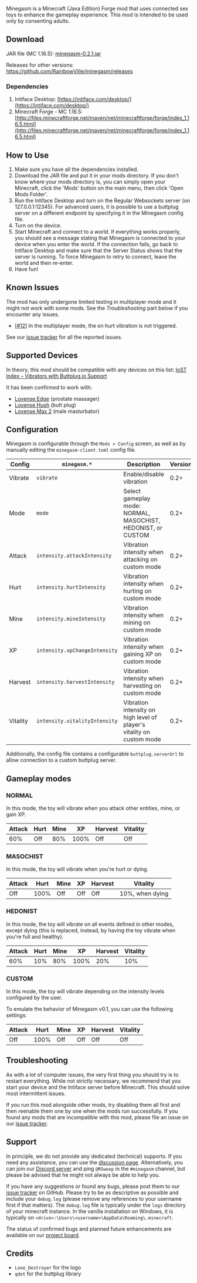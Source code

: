 Minegasm is a Minecraft (Java Edition) Forge mod that uses connected sex toys to enhance the gameplay experience. This mod is intended to be used only by consenting adults.

## Download
JAR file (MC 1.16.5): [minegasm-0.2.1.jar](https://github.com/RainbowVille/minegasm/releases/download/v0.2.1-1.16.5/minegasm-0.2.1.jar)

Releases for other versions: https://github.com/RainbowVille/minegasm/releases

### Dependencies
1. Intiface Desktop: [https://intiface.com/desktop/](https://intiface.com/desktop/)
2. Minecraft Forge - MC 1.16.5: [http://files.minecraftforge.net/maven/net/minecraftforge/forge/index_1.16.5.html](http://files.minecraftforge.net/maven/net/minecraftforge/forge/index_1.16.5.html)

## How to Use
1. Make sure you have all the dependencies installed.
2. Download the JAR file and put it in your mods directory. If you don't know where your mods directory is, you can simply open your Minecraft, click the 'Mods' button on the main menu, then click 'Open Mods Folder'.
3. Run the Intiface Desktop and turn on the Regular Websockets server (on 127.0.0.1:12345). For advanced users, it is possible to use a buttplug server on a different endpoint by specifying it in the Minegasm config file.
4. Turn on the device.
5. Start Minecraft and connect to a world. If everything works properly, you should see a message stating that Minegasm is connected to your device when you enter the world. If the connection fails, go back to Intiface Desktop and make sure that the Server Status shows that the server is running. To force Minegasm to retry to connect, leave the world and then re-enter.
6. Have fun!

## Known Issues
The mod has only undergone limited testing in multiplayer mode and it might not work with some mods. See the *Troubleshooting* part below if you encounter any issues.

- \[[#12](https://github.com/RainbowVille/minegasm/issues/12)\] In the multiplayer mode, the on hurt vibration is not triggered.

See our [issue tracker](https://github.com/RainbowVille/minegasm/issues?q=is%3Aissue+is%3Aopen+label%3Abug) for all the reported issues.

## Supported Devices
In theory, this mod should be compatible with any devices on this list: [IoST Index – Vibrators with Buttplug.io Support](https://iostindex.com/?filter0ButtplugSupport=4&filter1Features=OutputsVibrators)

It has been confirmed to work with:
- [Lovense Edge](https://www.lovense.com/r/qvl9jn) (prostate massager)
- [Lovense Hush](https://www.lovense.com/r/zrzb5e) (butt plug)
- [Lovense Max 2](https://www.lovense.com/r/n4x2bh) (male masturbator)

## Configuration
Minegasm is configurable through the `Mods > Config` screen, as well as by manually editing the `minegasm-client.toml` config file.

| Config   | `minegasm.*`                  | Description                                                           | Version |
| -------- | ----------------------------- | --------------------------------------------------------------------- | ------- |
| Vibrate  | `vibrate`                     | Enable/disable vibration                                              | 0.2+    |
| Mode     | `mode`                        | Select gameplay mode: NORMAL, MASOCHIST, HEDONIST, or CUSTOM          | 0.2+    |
| Attack   | `intensity.attackIntensity`   | Vibration intensity when attacking on custom mode                     | 0.2+    |
| Hurt     | `intensity.hurtIntensity`     | Vibration intensity when hurting on custom mode                       | 0.2+    |
| Mine     | `intensity.mineIntensity`     | Vibration intensity when mining on custom mode                        | 0.2+    |
| XP       | `intensity.xpChangeIntensity` | Vibration intensity when gaining XP on custom mode                    | 0.2+    |
| Harvest  | `intensity.harvestIntensity`  | Vibration intensity when harvesting on custom mode                    | 0.2+    |
| Vitality | `intensity.vitalityIntensity` | Vibration intensity on high level of player's vitality on custom mode | 0.2+    |

Additionally, the config file contains a configurable `buttplug.serverUrl` to allow connection to a custom buttplug server.

## Gameplay modes
### NORMAL
In this mode, the toy will vibrate when you attack other entities, mine, or gain XP.

| Attack | Hurt | Mine | XP | Harvest | Vitality |
| --- | --- | --- | --- | --- | ---|
| 60% | Off | 80% | 100% | Off | Off |

### MASOCHIST
In this mode, the toy will vibrate when you're hurt or dying.

| Attack | Hurt | Mine | XP | Harvest | Vitality |
| --- | --- | --- | --- | --- | ---|
| Off | 100% | Off | Off | Off | 10%, when dying |

### HEDONIST
In this mode, the toy will vibrate on all events defined in other modes, except dying (this is replaced, instead, by having the toy vibrate when you're full and healthy).

| Attack | Hurt | Mine | XP | Harvest | Vitality |
| --- | --- | --- | --- | --- | ---|
| 60% | 10% | 80% | 100% | 20% | 10% |

### CUSTOM
In this mode, the toy will vibrate depending on the intensity levels configured by the user.

To emulate the behavior of Minegasm v0.1, you can use the following settings:

| Attack | Hurt | Mine | XP | Harvest | Vitality |
| --- | --- | --- | --- | --- | ---|
| Off | 100% | Off | Off | Off | Off |

## Troubleshooting
As with a lot of computer issues, the very first thing you should try is to restart everything. While not strictly necessary, we recommend that you start your device and the Intiface server before Minecraft. This should solve most intermittent issues.

If you run this mod alongside other mods, try disabling them all first and then reenable them one by one when the mods run successfully. If you found any mods that are incompatible with this mod, please file an issue on our [issue tracker](https://github.com/RainbowVille/minegasm/issues).

## Support
In principle, we do not provide any dedicated (technical) supports. If you need any assistance, you can use the [discussion page](https://github.com/RainbowVille/minegasm/discussions). Alternatively, you can join our [Discord server](https://discord.gg/Kc7ueWC) and ping `@RSwoop` in the `#minegasm` channel, but please be advised that he might not always be able to help you.

If you have any suggestions or found any bugs, please post them to our [issue tracker](https://github.com/RainbowVille/minegasm/issues) on GitHub. Please try to be as descriptive as possible and include your `debug.log` (please remove any references to your username first if that matters). The `debug.log` file is typically under the `logs` directory of your minecraft instance. In the vanilla installation on Windows, it is typically on `<drive>:\Users\<username>\AppData\Roaming\.minecraft`.

The status of confirmed bugs and planned future enhancements are available on our [project board](https://github.com/RainbowVille/minegasm/projects/1).

## Credits
- `Lone_Destroyer` for the logo
- `qdot` for the buttplug library
